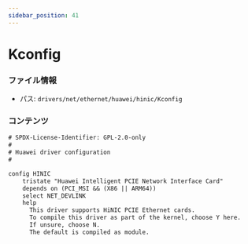 ```yaml
---
sidebar_position: 41
---
```

# Kconfig

### ファイル情報

- パス: `drivers/net/ethernet/huawei/hinic/Kconfig`

### コンテンツ

```txt
# SPDX-License-Identifier: GPL-2.0-only
#
# Huawei driver configuration
#

config HINIC
	tristate "Huawei Intelligent PCIE Network Interface Card"
	depends on (PCI_MSI && (X86 || ARM64))
	select NET_DEVLINK
	help
	  This driver supports HiNIC PCIE Ethernet cards.
	  To compile this driver as part of the kernel, choose Y here.
	  If unsure, choose N.
	  The default is compiled as module.

```
